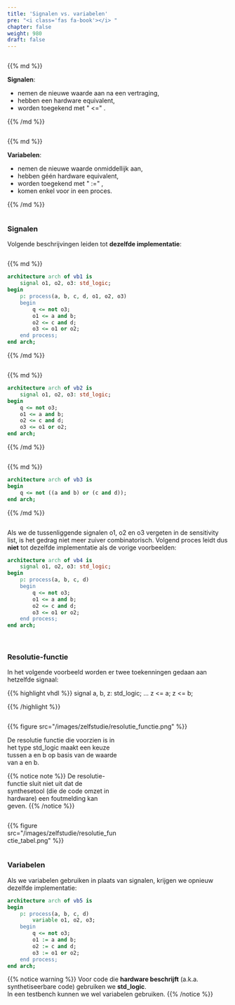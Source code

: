 ```yaml
---
title: 'Signalen vs. variabelen'
pre: "<i class='fas fa-book'></i> "
chapter: false
weight: 980
draft: false
---
```


<div class="multicolumn">

<div class="column">

{{% md %}}

**Signalen**:

* nemen de nieuwe waarde aan na een vertraging,
* hebben een hardware equivalent,
* worden toegekend met " <=" .

{{% /md %}}

</div>

<div class="column">

{{% md %}}



**Variabelen**:

* nemen de nieuwe waarde onmiddellijk aan,
* hebben géén hardware equivalent,
* worden toegekend met " :=" ,
* komen enkel voor in een proces.

{{% /md %}}

</div>

</div>


### Signalen

Volgende beschrijvingen leiden tot **dezelfde implementatie**:

<div class="multicolumn">

<div class="column">

{{% md %}}

```vhdl
architecture arch of vb1 is
    signal o1, o2, o3: std_logic;
begin
    p: process(a, b, c, d, o1, o2, o3)
    begin
        q <= not o3;
        o1 <= a and b;
        o2 <= c and d;
        o3 <= o1 or o2;
    end process;
end arch;
```


{{% /md %}}

</div>

<div class="column">

{{% md %}}

```vhdl
architecture arch of vb2 is
    signal o1, o2, o3: std_logic;
begin
    q <= not o3;
    o1 <= a and b;
    o2 <= c and d;
    o3 <= o1 or o2;
end arch;
```

{{% /md %}}

</div>

<div class="column">

{{% md %}}

```vhdl
architecture arch of vb3 is
begin
    q <= not ((a and b) or (c and d));
end arch;
```

{{% /md %}}

</div>

</div>

Als we de tussenliggende signalen o1, o2 en o3 vergeten in de sensitivity list, is het gedrag niet meer zuiver combinatorisch. Volgend proces leidt dus **niet** tot dezelfde implementatie als de vorige voorbeelden:

```vhdl
architecture arch of vb4 is
    signal o1, o2, o3: std_logic;
begin
    p: process(a, b, c, d)
    begin
        q <= not o3;
        o1 <= a and b;
        o2 <= c and d;
        o3 <= o1 or o2;
    end process;
end arch;
```

<br/>

### Resolutie-functie

<div class="multicolumn">
    <div class="column">
In het volgende voorbeeld worden er twee toekenningen gedaan aan hetzelfde signaal:

{{% highlight vhdl %}}
signal a, b, z: std_logic;
...
z <= a;
z <= b;

{{% /highlight %}}

</div>
<div class="column">

{{% figure src="/images/zelfstudie/resolutie_functie.png" %}}

</div>
</div>

<div class="multicolumn">
    <div class="column" style="width:50%">
De resolutie functie die voorzien is in het type std_logic maakt een keuze tussen a en b op basis van de waarde van a en b.

{{% notice note %}}
De resolutie-functie sluit niet uit dat de synthesetool (die de code omzet in hardware) een foutmelding kan geven.
{{% /notice %}}

</div>
<div class="column" style="width:50%">

{{% figure src="/images/zelfstudie/resolutie_functie_tabel.png" %}}

</div>
</div>

### Variabelen

Als we variabelen gebruiken in plaats van signalen, krijgen we opnieuw dezelfde implementatie:

```vhdl
architecture arch of vb5 is
begin
    p: process(a, b, c, d)
        variable o1, o2, o3;
    begin
        q <= not o3;
        o1 := a and b;
        o2 := c and d;
        o3 := o1 or o2;
    end process;
end arch;
```
{{% notice warning %}}
Voor code die **hardware beschrijft** (a.k.a. synthetiseerbare code) gebruiken we **std_logic**. <br/>
In een testbench kunnen we wel variabelen gebruiken.
{{% /notice %}}

